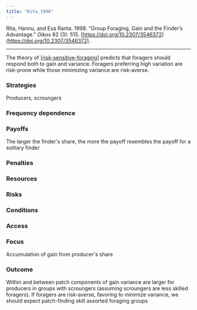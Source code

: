 ```yaml
---
title: "Rita_1998"
---
```


Rita, Hannu, and Esa Ranta. 1998. “Group Foraging, Gain and the Finder’s Advantage.” _Oikos_ 82 (3): 515. [https://doi.org/10.2307/3546372](https://doi.org/10.2307/3546372).

---
The theory of [[risk-sensitive-foraging](../topics/risk-sensitive-foraging.md)] predicts that foragers should respond both to gain and variance. Foragers preferring high variation are risk-prone while those minimizing variance are risk-averse.  

### Strategies
Producers, scroungers

### Frequency dependence

### Payoffs
The larger the finder's share, the more the payoff resembles the payoff for a solitary finder

### Penalties

### Resources

### Risks

### Conditions

### Access

### Focus
Accumulation of gain from producer's share

### Outcome
Within and between patch components of gain variance are larger for producers in groups with scroungers (assuming scroungers are less skilled foragers). If foragers are risk-averse, favoring to minimize variance, we should expect patch-finding skill assorted foraging groups


